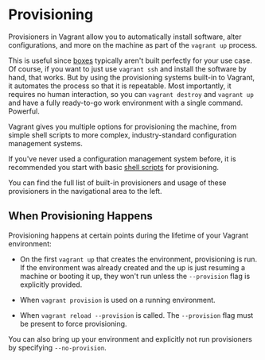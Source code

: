
# Provisioning

Provisioners in Vagrant allow you to automatically install software, alter configurations, and more on the machine as part of the `vagrant up` process.

This is useful since [boxes][boxes] typically aren't built perfectly for your use case. Of course, if you want to just use `vagrant ssh` and install the software by hand, that works. But by using the provisioning systems built-in to Vagrant, it automates the process so that it is repeatable. Most importantly, it requires no human interaction, so you can `vagrant destroy` and `vagrant up` and have a fully ready-to-go work environment with a single command. Powerful.

Vagrant gives you multiple options for provisioning the machine, from simple shell scripts to more complex, industry-standard configuration management systems.

If you've never used a configuration management system before, it is recommended you start with basic [shell scripts][shell] for provisioning.

You can find the full list of built-in provisioners and usage of these provisioners in the navigational area to the left.

## When Provisioning Happens

Provisioning happens at certain points during the lifetime of your Vagrant environment:

* On the first `vagrant up` that creates the environment, provisioning is run. If the environment was already created and the up is just resuming a machine or booting it up, they won't run unless the `--provision` flag is explicitly provided.

* When `vagrant provision` is used on a running environment.

* When `vagrant reload --provision` is called. The `--provision` flag must be present to force provisioning.

You can also bring up your environment and explicitly not run provisioners by specifying `--no-provision`.

[boxes]: https://docs.vagrantup.com/v2/boxes.html
[shell]: https://docs.vagrantup.com/v2/provisioning/shell.html